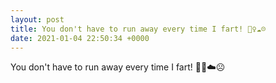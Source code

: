 ```yaml
---
layout: post
title: You don't have to run away every time I fart! 🏃‍♀️☁️☹️
date: 2021-01-04 22:50:34 +0000
---
```


You don't have to run away every time I fart! 🏃‍♀️☁️☹️

